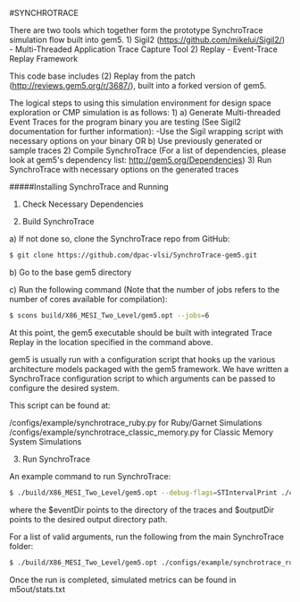 #SYNCHROTRACE

There are two tools which together form the prototype SynchroTrace simulation flow built into gem5.
	1) Sigil2 (https://github.com/mikelui/Sigil2/) - Multi-Threaded Application Trace Capture Tool
	2) Replay - Event-Trace Replay Framework

This code base includes (2) Replay from the patch (http://reviews.gem5.org/r/3687/), built into a forked version of gem5.
	
The logical steps to using this simulation environment for design space exploration or CMP simulation is as follows:
	1)
	  a) Generate Multi-threaded Event Traces for the program binary you are testing (See Sigil2 documentation for further information):
		-Use the Sigil wrapping script with necessary options on your binary
	   OR
	  b) Use previously generated or sample traces
	2) Compile SynchroTrace (For a list of dependencies, please look at gem5's dependency list: http://gem5.org/Dependencies)
	3) Run SynchroTrace with necessary options on the generated traces

#####Installing SynchroTrace and Running 

1) Check Necessary Dependencies
   
2) Build SynchroTrace

  a) If not done so, clone the SynchroTrace repo from GitHub:

```sh
$ git clone https://github.com/dpac-vlsi/SynchroTrace-gem5.git
```
  b) Go to the base gem5 directory

  c) Run the following command (Note that the number of jobs refers to the number of cores available for compilation):
     
```sh
$ scons build/X86_MESI_Two_Level/gem5.opt --jobs=6
```
At this point, the gem5 executable should be built with integrated Trace Replay in the location specified in the command above.

gem5 is usually run with a configuration script that hooks up the various architecture models packaged with the gem5 framework.
We have written a SynchroTrace configuration script to which arguments can be passed to configure the desired system.

This script can be found at:

 <BASEDIR>/configs/example/synchrotrace_ruby.py for Ruby/Garnet Simulations
 <BASEDIR>/configs/example/synchrotrace_classic_memory.py for Classic Memory System Simulations

3) Run SynchroTrace

An example command to run SynchroTrace:

```sh
$ ./build/X86_MESI_Two_Level/gem5.opt --debug-flags=STIntervalPrint ./configs/example/synchrotrace_ruby.py --ruby --network=garnet2.0 --topology=Mesh_XY --mesh-rows=8 --event-dir=$eventDir --output-dir=. --num-cpus=8 --num-threads=8 --num-dirs=8 --num-l2caches=8 --l1d_size=64kB --l1d_assoc=2 --l1i_size=64kB --l1i_assoc=2 --l2_size=4096kB --l2_assoc=8 --cpi-iops=1 --cpi-flops=1 --bandwidth-factor=4 --master-freq=1 --cacheline_size=64"
```

where the $eventDir points to the directory of the traces and $outputDir points to the desired output directory path.

For a list of valid arguments, run the following from the main SynchroTrace folder:
```sh
$ ./build/X86_MESI_Two_Level/gem5.opt ./configs/example/synchrotrace_ruby.py --help
```

Once the run is completed, simulated metrics can be found in m5out/stats.txt
